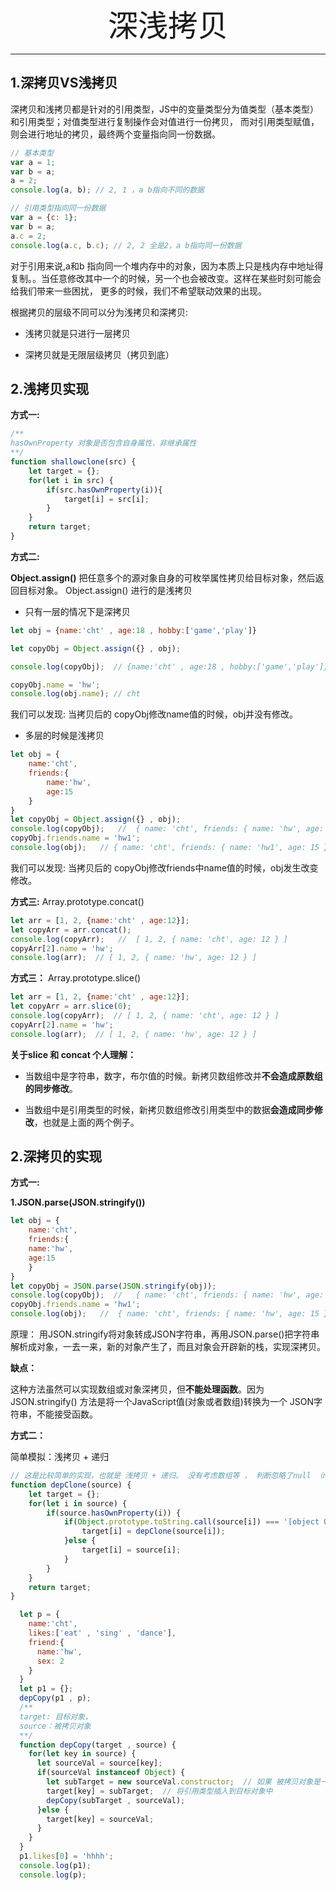 <div align='center'><font size='70'>深浅拷贝</font></div>

-------

## 1.深拷贝VS浅拷贝

深拷贝和浅拷贝都是针对的引用类型，JS中的变量类型分为值类型（基本类型）和引用类型；对值类型进行复制操作会对值进行一份拷贝，
而对引用类型赋值，则会进行地址的拷贝，最终两个变量指向同一份数据。

```javascript
// 基本类型
var a = 1;
var b = a;
a = 2;
console.log(a, b); // 2, 1 ，a b指向不同的数据

// 引用类型指向同一份数据
var a = {c: 1};
var b = a;
a.c = 2;
console.log(a.c, b.c); // 2, 2 全是2，a b指向同一份数据
```

对于引用来说,a和b 指向同一个堆内存中的对象，因为本质上只是栈内存中地址得复制。。当任意修改其中一个的时候，另一个也会被改变。这样在某些时刻可能会给我们带来一些困扰，
更多的时候，我们不希望联动效果的出现。

根据拷贝的层级不同可以分为浅拷贝和深拷贝:

* 浅拷贝就是只进行一层拷贝

* 深拷贝就是无限层级拷贝（拷贝到底）

## 2.浅拷贝实现

**方式一:**
```javascript
/**
hasOwnProperty 对象是否包含自身属性，非继承属性
**/
function shallowclone(src) {
    let target = {};
    for(let i in src) {
        if(src.hasOwnProperty(i)){
            target[i] = src[i];
        }
    }
    return target;
}
```
**方式二:**

**Object.assign()** 把任意多个的源对象自身的可枚举属性拷贝给目标对象，然后返回目标对象。 Object.assign() 进行的是浅拷贝

* 只有一层的情况下是深拷贝
```javascript
let obj = {name:'cht' , age:18 , hobby:['game','play']}

let copyObj = Object.assign({} , obj);

console.log(copyObj);  // {name:'cht' , age:18 , hobby:['game','play']}

copyObj.name = 'hw';
console.log(obj.name); // cht
```
我们可以发现: 当拷贝后的 copyObj修改name值的时候，obj并没有修改。
* 多层的时候是浅拷贝

```javascript
let obj = {
    name:'cht',
    friends:{
        name:'hw',
        age:15
    }
}
let copyObj = Object.assign({} , obj);
console.log(copyObj);   //  { name: 'cht', friends: { name: 'hw', age: 15 } }
copyObj.friends.name = 'hw1';
console.log(obj);   // { name: 'cht', friends: { name: 'hw1', age: 15 } }
```
我们可以发现: 当拷贝后的 copyObj修改friends中name值的时候，obj发生改变修改。

**方式三:**
Array.prototype.concat()
```javascript
let arr = [1, 2, {name:'cht' , age:12}];
let copyArr = arr.concat();
console.log(copyArr);   //  [ 1, 2, { name: 'cht', age: 12 } ]
copyArr[2].name = 'hw';
console.log(arr);  // [ 1, 2, { name: 'hw', age: 12 } ]
```
**方式三：**
Array.prototype.slice()
```javascript
let arr = [1, 2, {name:'cht' , age:12}];
let copyArr = arr.slice(0);
console.log(copyArr);  // [ 1, 2, { name: 'cht', age: 12 } ]
copyArr[2].name = 'hw';
console.log(arr);  // [ 1, 2, { name: 'hw', age: 12 } ]
```
**关于slice 和 concat 个人理解：**

- 当数组中是字符串，数字，布尔值的时候。新拷贝数组修改并**不会造成原数组的同步修改**。

- 当数组中是引用类型的时候，新拷贝数组修改引用类型中的数据**会造成同步修改**，也就是上面的两个例子。

## 2.深拷贝的实现

**方式一:**

**1.JSON.parse(JSON.stringify())**

```javascript
let obj = {
    name:'cht',
    friends:{
    name:'hw',
    age:15
    }
}
let copyObj = JSON.parse(JSON.stringify(obj));
console.log(copyObj);  //   { name: 'cht', friends: { name: 'hw', age: 15 } }
copyObj.friends.name = 'hw1';
console.log(obj);   //  { name: 'cht', friends: { name: 'hw', age: 15 } }
```
原理： 用JSON.stringify将对象转成JSON字符串，再用JSON.parse()把字符串解析成对象，一去一来，新的对象产生了，而且对象会开辟新的栈，实现深拷贝。

**缺点：**

这种方法虽然可以实现数组或对象深拷贝，但**不能处理函数**。因为 JSON.stringify() 方法是将一个JavaScript值(对象或者数组)转换为一个 JSON字符串，不能接受函数。


**方式二：**

简单模拟：浅拷贝 + 递归

```javascript
// 这是比较简单的实现，也就是 浅拷贝 + 递归。 没有考虑数组等 ， 判断忽略了null （null 也是 object），性能页比较差，后面会总结全面的。
function depClone(source) {
    let target = {};
    for(let i in source) {
        if(source.hasOwnProperty(i)) {
            if(Object.prototype.toString.call(source[i]) === '[object Object]') {
                target[i] = depClone(source[i]);
            }else {
                target[i] = source[i];
            }
        }
    }
    return target;
}
```


```js
  let p = {
    name:'cht',
    likes:['eat' , 'sing' , 'dance'],
    friend:{
      name:'hw',
      sex: 2
    }
  }
  let p1 = {};
  depCopy(p1 , p);
  /**
  target: 目标对象，
  source：被拷贝对象
  **/
  function depCopy(target , source) {
    for(let key in source) {
      let sourceVal = source[key];
      if(sourceVal instanceof Object) {
        let subTarget = new sourceVal.constructor;  // 如果 被拷贝对象是一个引用类型，就创建引用类型的实例
        target[key] = subTarget;  // 将引用类型插入到目标对象中
        depCopy(subTarget , sourceVal);
      }else {
        target[key] = sourceVal;
      }
    }
  }
  p1.likes[0] = 'hhhh';
  console.log(p1);
  console.log(p);
```